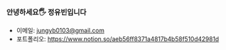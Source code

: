 ### 안녕하세요🖐 정유빈입니다
- 이메일: jungyb0103@gmail.com
- 포트폴리오: https://www.notion.so/aeb56ff8371a4817b4b58f510d42981d

